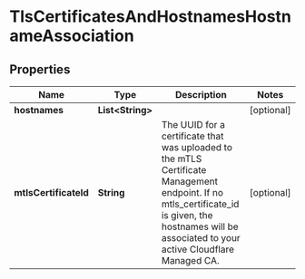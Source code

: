 

# TlsCertificatesAndHostnamesHostnameAssociation


## Properties

| Name | Type | Description | Notes |
|------------ | ------------- | ------------- | -------------|
|**hostnames** | **List&lt;String&gt;** |  |  [optional] |
|**mtlsCertificateId** | **String** | The UUID for a certificate that was uploaded to the mTLS Certificate Management endpoint. If no mtls_certificate_id is given, the hostnames will be associated to your active Cloudflare Managed CA. |  [optional] |



